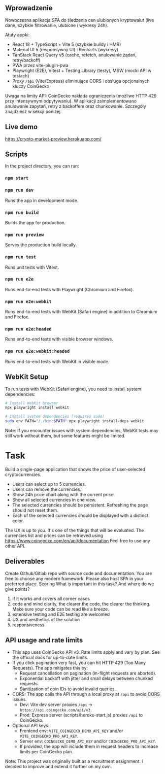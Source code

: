 ## Wprowadzenie

Nowoczesna aplikacja SPA do śledzenia cen ulubionych kryptowalut (live dane, szybkie filtrowanie, ulubione i wykresy 24h).

Atuty appki:
- React 18 + TypeScript + Vite 5 (szybkie buildy i HMR)
- Material UI 5 (responsywny UI) i Recharts (wykresy)
- TanStack React Query v5 (cache, refetch, anulowanie żądań, retry/backoff)
- PWA przez vite-plugin-pwa
- Playwright (E2E), Vitest + Testing Library (testy), MSW (mocki API w testach)
- Proxy `/api` (Vite/Express) eliminujące CORS i obsługa opcjonalnych kluczy CoinGecko

Uwaga na limity API: CoinGecko nakłada ograniczenia (możliwe HTTP 429 przy intensywnym odpytywaniu).
W aplikacji zaimplementowano anulowanie zapytań, retry z backoffem oraz chunkowanie.
Szczegóły znajdziesz w sekcji poniżej.



## Live demo

https://crypto-market-preview.herokuapp.com/

##  Scripts

In the project directory, you can run:

### `npm start`
### `npm run dev`
Runs the app in development mode.

### `npm run build`
Builds the app for production.

### `npm run preview`
Serves the production build locally.

### `npm run test`
Runs unit tests with Vitest.

### `npm run e2e`
Runs end-to-end tests with Playwright (Chromium and Firefox).

### `npm run e2e:webkit`
Runs end-to-end tests with WebKit (Safari engine) in addition to Chromium and Firefox.

### `npm run e2e:headed`
Runs end-to-end tests with visible browser windows.

### `npm run e2e:webkit:headed`
Runs end-to-end tests with WebKit in visible mode.

## WebKit Setup

To run tests with WebKit (Safari engine), you need to install system dependencies:

```bash
# Install WebKit browser
npx playwright install webkit

# Install system dependencies (requires sudo)
sudo env PATH="/./bin:$PATH" npx playwright install-deps webkit
```

Note: If you encounter issues with system dependencies, WebKit tests may still work without them, but some features might be limited.

# Task

Build a single-page application that shows the price of user-selected cryptocurrencies.

- Users can select up to 5 currencies.
- Users can remove the currencies.
- Show 24h price chart along with the current price.
- Show all selected currencies in one view.
- The selected currencies should be persistent. Refreshing the page should not reset
  them.
- Each of the selected currencies should be displayed with a distinct color.


The UX is up to you. It's one of the things that will be evaluated.
The currencies list and prices can be retrieved using
https://www.coingecko.com/en/api/documentation
Feel free to use any other API.

## Deliverables

Create Github/Gitlab repo with source code and documentation. You are free to choose any
modern framework. Please also host SPA in your preferred place.
Scoring
What is important in this task? And where do we give points?

1. if it works and covers all corner cases
2. code and mind clarity, the clearer the code, the clearer the thinking. Make sure your
   code can be read like a breeze.
3. extensive testing and E2E testing are welcomed
4. UX and aesthetics of the solution
5. responsiveness

## API usage and rate limits

- This app uses CoinGecko API v3. Rate limits apply and vary by plan. See the official docs for up-to-date limits.
- If you click pagination very fast, you can hit HTTP 429 (Too Many Requests). The app mitigates this by:
  - Request cancellation on pagination (in-flight requests are aborted).
  - Exponential backoff with jitter and small delays between chunked requests.
  - Sanitization of coin IDs to avoid invalid queries.
- CORS: The app calls the API through a local proxy at `/api` to avoid CORS issues.
  - Dev: Vite dev server proxies `/api` → `https://api.coingecko.com/api/v3`.
  - Prod: Express server (scripts/heroku-start.js) proxies `/api` to CoinGecko.
- Optional API keys:
  - Frontend env: `VITE_COINGECKO_DEMO_API_KEY` and/or `VITE_COINGECKO_PRO_API_KEY`.
  - Server env: `COINGECKO_DEMO_API_KEY` and/or `COINGECKO_PRO_API_KEY`.
  - If provided, the app will include them in request headers to increase limits per CoinGecko plan.

Note: This project was originally built as a recruitment assignment. I decided to improve and extend it further on my own.


